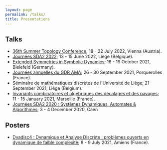 ```yaml
---
layout: page
permalink: /talks/
title: Presentations
---
```


## Talks
<ul>
	<li><a href="https://ps-mathematik.univie.ac.at/e/index.php?event=stc22">36th Summer Topology Conference</a>; 18 - 22 July 2022, Vienna (Austria).</li>
	<li><a href="https://sda2-2022.sciencesconf.org/">Journées SDA2 2022</a>; 13 - 15 June 2022, Liège (Belgique).</li>
    <li><a href="https://www.math.uni-bielefeld.de/~mbaake/extsym/">Extended Symmetries in Symbolic Dynamics</a>; 18 - 19 October 2021, Bielefeld (Germany).</li>
	<li><a href="https://gdrama2021.sciencesconf.org/">Journées annuelles du  GDR AMA</a>; 26 - 30 September 2021,  Porquerolles (France).</li>
	<li>Séminaire de mathématiques discrètes de l'Université de Liège; 21 September 2021, Liège (Belgium).</li>
	<li><a href="https://www.cirm-math.com/hybrid2313.html">Invariants combinatoires et algébriques des décalages et des pavages</a>; 11 - 15 January 2021, Marseille (France).</li>
	<li><a href="https://sda2-2020.sciencesconf.org/">Journées SDA2 2020 : Systèmes Dynamiques, Automates & Algorithmes</a>; 3 - 4 December 2020, Caen</li>
	</ul>

## Posters
<ul>
	<li><a href="https://dyadisc4.sciencesconf.org/">Dyadisc4 : Dynamique et Analyse Discrète : problèmes ouverts en dynamique de faible complexitè</a>; 8 - 9 July 2021, Amiens (France).</li>
	</ul>
